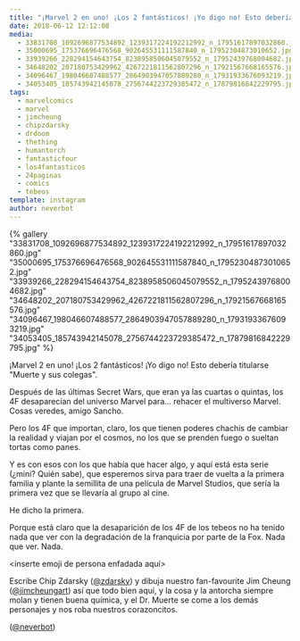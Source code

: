 ```yaml
---
title: "¡Marvel 2 en uno! ¡Los 2 fantásticos! ¡Yo digo no! Esto debería titularse \"Muerte y sus colegas\""
date: 2018-06-12 12:12:08
media: 
  - 33831708_1092696877534892_1239317224192212992_n_17951617897032860.jpg
  - 35000695_175376696476568_902645531111587840_n_17952304873010652.jpg
  - 33939266_228294154643754_8238958506045079552_n_17952439768004682.jpg
  - 34648202_207180753429962_4267221811562807296_n_17921567668165576.jpg
  - 34096467_198046607488577_2864903947057889280_n_17931933676093219.jpg
  - 34053405_185743942145078_2756744223729385472_n_17879816842229795.jpg
tags: 
  - marvelcomics
  - marvel
  - jimcheung
  - chipzdarsky
  - drdoom
  - thething
  - humantorch
  - fantasticfour
  - los4fantasticos
  - 24paginas
  - comics
  - tebeos
template: instagram
author: neverbot
---
```


{% gallery "33831708_1092696877534892_1239317224192212992_n_17951617897032860.jpg" "35000695_175376696476568_902645531111587840_n_17952304873010652.jpg" "33939266_228294154643754_8238958506045079552_n_17952439768004682.jpg" "34648202_207180753429962_4267221811562807296_n_17921567668165576.jpg" "34096467_198046607488577_2864903947057889280_n_17931933676093219.jpg" "34053405_185743942145078_2756744223729385472_n_17879816842229795.jpg" %}

¡Marvel 2 en uno! ¡Los 2 fantásticos! ¡Yo digo no! Esto debería titularse "Muerte y sus colegas".

Después de las últimas Secret Wars, que eran ya las cuartas o quintas, los 4F desaparecían del universo Marvel para... rehacer el multiverso Marvel. Cosas veredes, amigo Sancho.

Pero los 4F que importan, claro, los que tienen poderes chachis de cambiar la realidad y viajan por el cosmos, no los que se prenden fuego o sueltan tortas como panes.

Y es con esos con los que había que hacer algo, y aquí está esta serie (¿mini? Quién sabe), que esperemos sirva para traer de vuelta a la primera familia y plante la semillita de una película de Marvel Studios, que sería la primera vez que se llevaría al grupo al cine.

He dicho la primera.

Porque está claro que la desaparición de los 4F de los tebeos no ha tenido nada que ver con la degradación de la franquicia por parte de la Fox. Nada que ver. Nada.

<inserte emoji de persona enfadada aquí>

Escribe Chip Zdarsky ([@zdarsky](https://instagram.com/zdarsky)) y dibuja nuestro fan-favourite Jim Cheung ([@jimcheungart](https://instagram.com/jimcheungart)) así que todo bien aquí, y la cosa y la antorcha siempre molan y tienen buena química, y el Dr. Muerte se come a los demás personajes y nos roba nuestros corazoncitos.

([@neverbot](https://instagram.com/neverbot))
